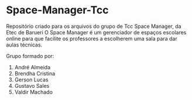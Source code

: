 # Space-Manager-Tcc
Repositório criado para os arquivos do grupo de Tcc Space Manager, da Etec de Barueri O Space Manager é um gerenciador de espaços escolares online para que facilite os professores a escolherem uma sala para dar aulas técnicas. 

Grupo formado por:  
1. André Almeida 
2. Brendha Cristina 
3. Gerson Lucas 
4. Gustavo Sales 
5. Valdir Machado

